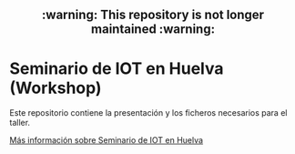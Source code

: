 <h2 align="center">:warning: This repository is not longer maintained :warning:</h2>


# Seminario de IOT en Huelva (Workshop)

Este repositorio contiene la presentación y los ficheros necesarios para el taller.

[Más información sobre Seminario de IOT en Huelva ](https://speaking.ulisesgascon.com/seminario-iot-huelva-inteligente)
